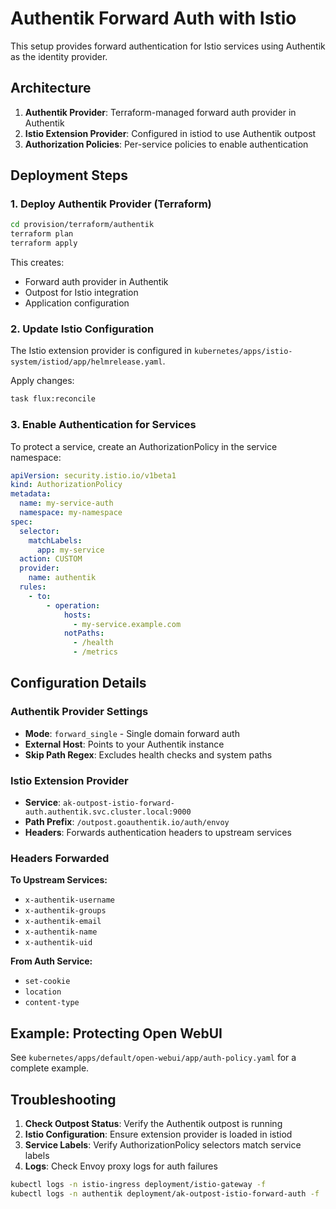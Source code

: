 # Authentik Forward Auth with Istio

This setup provides forward authentication for Istio services using Authentik as the identity provider.

## Architecture

1. **Authentik Provider**: Terraform-managed forward auth provider in Authentik
2. **Istio Extension Provider**: Configured in istiod to use Authentik outpost
3. **Authorization Policies**: Per-service policies to enable authentication

## Deployment Steps

### 1. Deploy Authentik Provider (Terraform)

```bash
cd provision/terraform/authentik
terraform plan
terraform apply
```

This creates:
- Forward auth provider in Authentik
- Outpost for Istio integration
- Application configuration

### 2. Update Istio Configuration

The Istio extension provider is configured in `kubernetes/apps/istio-system/istiod/app/helmrelease.yaml`.

Apply changes:
```bash
task flux:reconcile
```

### 3. Enable Authentication for Services

To protect a service, create an AuthorizationPolicy in the service namespace:

```yaml
apiVersion: security.istio.io/v1beta1
kind: AuthorizationPolicy
metadata:
  name: my-service-auth
  namespace: my-namespace
spec:
  selector:
    matchLabels:
      app: my-service
  action: CUSTOM
  provider:
    name: authentik
  rules:
    - to:
        - operation:
            hosts:
              - my-service.example.com
            notPaths:
              - /health
              - /metrics
```

## Configuration Details

### Authentik Provider Settings

- **Mode**: `forward_single` - Single domain forward auth
- **External Host**: Points to your Authentik instance
- **Skip Path Regex**: Excludes health checks and system paths

### Istio Extension Provider

- **Service**: `ak-outpost-istio-forward-auth.authentik.svc.cluster.local:9000`
- **Path Prefix**: `/outpost.goauthentik.io/auth/envoy`
- **Headers**: Forwards authentication headers to upstream services

### Headers Forwarded

**To Upstream Services:**
- `x-authentik-username`
- `x-authentik-groups` 
- `x-authentik-email`
- `x-authentik-name`
- `x-authentik-uid`

**From Auth Service:**
- `set-cookie`
- `location`
- `content-type`

## Example: Protecting Open WebUI

See `kubernetes/apps/default/open-webui/app/auth-policy.yaml` for a complete example.

## Troubleshooting

1. **Check Outpost Status**: Verify the Authentik outpost is running
2. **Istio Configuration**: Ensure extension provider is loaded in istiod
3. **Service Labels**: Verify AuthorizationPolicy selectors match service labels
4. **Logs**: Check Envoy proxy logs for auth failures

```bash
kubectl logs -n istio-ingress deployment/istio-gateway -f
kubectl logs -n authentik deployment/ak-outpost-istio-forward-auth -f
```